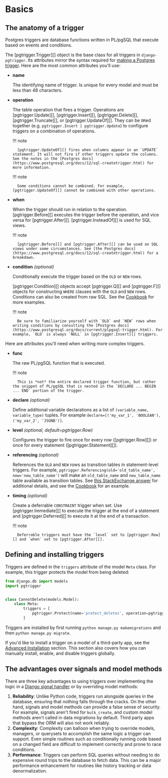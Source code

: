 # Basics

## The anatomy of a trigger

Postgres triggers are database functions written in PL/pgSQL that execute based on events
and conditions.

The [pgtrigger.Trigger][] object is the base class for all triggers in `django-pgtrigger`. Its attributes mirror the syntax required for [making a Postgres trigger](https://www.postgresql.org/docs/current/sql-createtrigger.html). Here are the most common attributes you'll use:

* **name**

    The identifying name of trigger. Is unique for every model and must be less than 48 characters.

* **operation**

    The table operation that fires a trigger. Operations are [pgtrigger.Update][], [pgtrigger.Insert][], [pgtrigger.Delete][], [pgtrigger.Truncate][], or [pgtrigger.UpdateOf][]. They can be `OR`ed together (e.g.  `pgtrigger.Insert | pgtrigger.Update`) to configure triggers on a combination of operations.

    !!! note

        [pgtrigger.UpdateOf][] fires when columns appear in an `UPDATE` statement. It will not fire if other triggers update the columns. See the notes in the [Postgres docs](https://www.postgresql.org/docs/12/sql-createtrigger.html) for more information.

    !!! note

        Some conditions cannot be combined. For example, [pgtrigger.UpdateOf][] cannot be combined with other operations.

* **when**

    When the trigger should run in relation to the operation. [pgtrigger.Before][] executes the trigger before the operation, and vice versa for [pgtrigger.After][]. [pgtrigger.InsteadOf][] is used for SQL views.

    !!! note

        [pgtrigger.Before][] and [pgtrigger.After][] can be used on SQL views under some circumstances. See [the Postgres docs](https://www.postgresql.org/docs/12/sql-createtrigger.html) for a breakdown.

* **condition** *(optional)*

    Conditionally execute the trigger based on the `OLD` or `NEW` rows.

    [pgtrigger.Condition][] objects accept [pgtrigger.Q][] and [pgtrigger.F][] objects for constructing `WHERE` clauses with the `OLD` and `NEW` rows. Conditions can also be created from raw SQL. See the [Cookbook](cookbook.md) for  more examples.

    !!! note

        Be sure to familiarize yourself with `OLD` and `NEW` rows when writing conditions by consulting the [Postgres docs](https://www.postgresql.org/docs/current/plpgsql-trigger.html). For example, `OLD` is always `NULL` in [pgtrigger.Insert][] triggers.

Here are attributes you'll need when writing more complex triggers.

* **func**

    The raw PL/pgSQL function that is executed.

    !!! note

        This is *not* the entire declared trigger function, but rather the snippet of PL/pgSQL that is nested in the `DECLARE ... BEGIN ... END` portion of the trigger.

* **declare** *(optional)*

    Define additional variable declarations as a list of `(variable_name, variable_type)` tuples. For example `declare=[('my_var_1', 'BOOLEAN'), ('my_var_2', 'JSONB')]`.

* **level** *(optional, default=pgtrigger.Row)*

    Configures the trigger to fire once for every row ([pgtrigger.Row][]) or once for every statement ([pgtrigger.Statement][]).

* **referencing** *(optional)*

    References the `OLD` and `NEW` rows as transition tables in statement-level triggers. For example, `pgtrigger.Referencing(old='old_table_name', new='new_table_name')` will make an `old_table_name` and `new_table_name` table available as transition tables. See [this StackExchange answer](https://dba.stackexchange.com/a/177468) for additional details, and see the [Cookbook](cookbook.md) for an example.

* **timing** *(optional)*

    Create a deferrable `CONSTRAINT` trigger when set. Use [pgtrigger.Immediate][] to execute the trigger at the end of a statement and [pgtrigger.Deferred][] to execute it at the end of a transaction.

    !!! note

        Deferrable triggers must have the `level` set to [pgtrigger.Row][] and `when` set to [pgtrigger.After][].

## Defining and installing triggers

Triggers are defined in the `triggers` attribute of the model `Meta` class. For example, this trigger protects the model from being deleted:

```python
from django.db import models
import pgtrigger


class CannotDelete(models.Model):
    class Meta:
        triggers = [
            pgtrigger.Protect(name='protect_deletes', operation=pgtrigger.Delete)
        ]
```

Triggers are installed by first running `python manage.py makemigrations` and then `python manage.py migrate`.

If you'd like to install a trigger on a model of a third-party app, see the [Advanced Installation](advanced_installation.md) section. This section also covers how you can manually install, enable, and disable triggers globally.

<a id="advantages_of_triggers"></a>
## The advantages over signals and model methods

There are three key advantages to using triggers over implementing the logic in a [Django signal handler](https://docs.djangoproject.com/en/4.1/topics/signals/) or by overriding model methods:

1. **Reliability**: Unlike Python code, triggers run alongside queries in the database, ensuring that nothing falls through the cracks. On the other hand, signals and model methods can provide a false sense of security. For example, signals aren't fired for `bulk_create`, and custom model methods aren't called in data migrations by default. Third party apps that bypass the ORM will also not work reliably.
2. **Complexity**: Complexity can balloon when trying to override models, managers, or querysets to accomplish the same logic a trigger can support. Even simple routines such as conditionally running code based on a changed field are difficult to implement correctly and prone to race conditions.
3. **Performance**: Triggers can perform SQL queries without needing to do expensive round trips to the database to fetch data. This can be a major performance enhancement for routines like history tracking or data denormalization.
